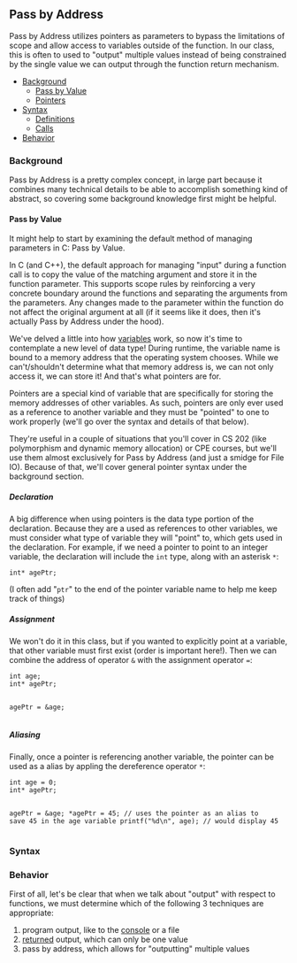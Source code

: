 <h2>Pass by Address</h2>
<p>
  Pass by Address utilizes pointers as parameters to bypass the limitations of scope and allow access to variables outside of the function. In our class, this is often to used to "output" multiple values instead of being constrained by the single value we can output through the function return mechanism.
</p>
<ul>
    <li><a href="#background">Background</a>
      <ul>
        <li><a href="#value">Pass by Value</a></li>
        <li><a href="#pointers">Pointers</a></li>
      </ul></li>
    <li><a href="#syntax">Syntax</a>
      <ul>
        <li><a href="#definition">Definitions</a></li>
    	  <li><a href="#call">Calls</a></li>
      </ul></li>
    <li><a href="#behavior">Behavior</a></li>
</ul>
<h3><a name="background">Background</a></h3>
<p>
  Pass by Address is a pretty complex concept, in large part because it combines many technical details to be able to accomplish something kind of abstract, so covering some background knowledge first might be helpful.
</p>
<h4><a name="value">Pass by Value</a></h4>
<p>It might help to start by examining the default method of managing parameters in C: Pass by Value.</p>
<p>
  In C (and C++), the default approach for managing "input" during a function call is to copy the value of the matching argument and store it in the function parameter. This supports scope rules by reinforcing a very concrete boundary around the functions and separating the arguments from the parameters. Any changes made to the parameter within the function do not affect the original argument at all (if it seems like it does, then it's actually Pass by Address under the hood).
</p>

<p>
  We've delved a little into how <a href="https://erinkeith.github.io/135/topics/variables#behavior">variables</a> work, so now it's time to contemplate a new level of data type! During runtime, the variable name is bound to a memory address that the operating system chooses. While we can't/shouldn't determine what that memory address is, we can not only access it, we can store it! And that's what pointers are for.
</p>
<p>
  Pointers are a special kind of variable that are specifically for storing the memory addresses of other variables. As such, pointers are only ever used as a reference to another variable and they must be "pointed" to one to work properly (we'll go over the syntax and details of that below).
</p>
<p>
  They're useful in a couple of situations that you'll cover in CS 202 (like polymorphism and dynamic memory allocation) or CPE courses, but we'll use them almost exclusively for Pass by Address (and just a smidge for File IO). Because of that, we'll cover general pointer syntax under the background section.
</p>
<h5>Declaration</h5>
<p>
  A big difference when using pointers is the data type portion of the declaration. Because they are a used as references to other variables, we must consider what type of variable they will "point" to, which gets used in the declaration. For example, if we need a pointer to point to an integer variable, the declaration will include the <code>int</code> type, along with an asterisk <code>*</code>:
<pre><code>int* agePtr;</code></pre>
  (I often add "<code>ptr</code>" to the end of the pointer variable name to help me keep track of things)
</p>
<h5>Assignment</h5>
<p>
  We won't do it in this class, but if you wanted to explicitly point at a variable, that other variable must first exist (order is important here!). Then we can combine the address of operator <code>&</code> with the assignment operator <code>=</code>:
<pre><code>int age;
int* agePtr;

agePtr = &age;</code></pre>
</p>
<h5>Aliasing</h5>
<p>
  Finally, once a pointer is referencing another variable, the pointer can be used as a alias by appling the dereference operator <code>*</code>:
<pre><code>int age = 0;
int* agePtr;

agePtr = &age;
*agePtr = 45; // uses the pointer as an alias to save 45 in the age variable
printf("%d\n", age); // would display 45
</code></pre>
</p>
<h3><a name="syntax">Syntax</a></h3>

<h3><a name="behavior">Behavior</a></h3>
<p>
  First of all, let's be clear that when we talk about "output" with respect to functions, we must determine which of the following 3 techniques are appropriate:
  <ol>
    <li>program output, like to the <a href="https://erinkeith.github.io/135/topics/formatted_io#printf">console</a> or a file</li>
    <li><a href="https://erinkeith.github.io/135/topics/functions#definition">returned</a> output, which can only be one value</li>
    <li>pass by address, which allows for "outputting" multiple values</li>
  </ol>
</p>
